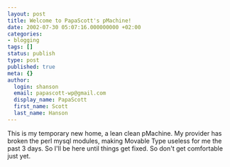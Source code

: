 ```yaml
---
layout: post
title: Welcome to PapaScott's pMachine!
date: 2002-07-30 05:07:16.000000000 +02:00
categories:
- blogging
tags: []
status: publish
type: post
published: true
meta: {}
author:
  login: shanson
  email: papascott-wp@gmail.com
  display_name: PapaScott
  first_name: Scott
  last_name: Hanson
---
```

<p>This is my temporary new home, a lean clean pMachine. My provider has broken the perl mysql modules, making Movable Type useless for me the past 3 days. So I'll be here until things get fixed. So don't get comfortable just yet.</p>
